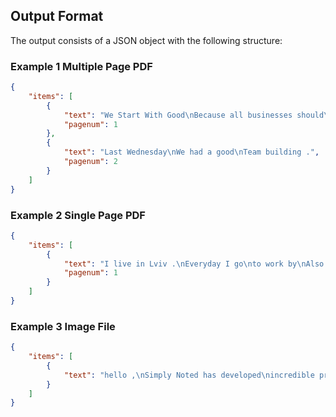 ## Output Format

The output consists of a JSON object with the following structure:

### Example 1 Multiple Page PDF

```json
{
    "items": [
        {
            "text": "We Start With Good\nBecause all businesses should\nbe doing something good .",
            "pagenum": 1
        },
        {
            "text": "Last Wednesday\nWe had a good\nTeam building .",
            "pagenum": 2
        }
    ]
}
```

### Example 2 Single Page PDF

```json
{
    "items": [
        {
            "text": "I live in Lviv .\nEveryday I go\nto work by\nAlso I would\nlike to visit Mars .",
            "pagenum": 1
        }
    ]
}
```

### Example 3 Image File

```json
{
    "items": [
        {
            "text": "hello ,\nSimply Noted has developed\nincredible proprietary robotic\ntechnology to write your message\nand envelopes with a genuine\nreal , Penn . It is completely\nindistinguishable from a humans\nhandwriting .\nTry us today !\nsimply \" Noted"
        }
    ]
}
```